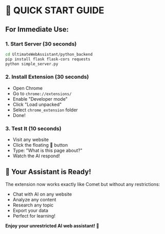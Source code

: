# 🚀 QUICK START GUIDE

## For Immediate Use:

### 1. Start Server (30 seconds)
```bash
cd UltimateWebAssistant/python_backend
pip install flask flask-cors requests
python simple_server.py
```

### 2. Install Extension (30 seconds)
- Open Chrome
- Go to `chrome://extensions/`
- Enable "Developer mode"
- Click "Load unpacked"
- Select `chrome_extension` folder
- Done!

### 3. Test It (10 seconds)
- Visit any website
- Click the floating 🌟 button
- Type: "What is this page about?"
- Watch the AI respond!

## 🎯 Your Assistant is Ready!

The extension now works exactly like Comet but without any restrictions:
- Chat with AI on any website
- Analyze any content
- Research any topic  
- Export your data
- Perfect for learning!

**Enjoy your unrestricted AI web assistant! 🌟**